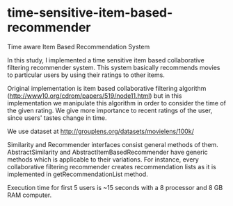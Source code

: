 # time-sensitive-item-based-recommender
Time aware Item Based Recommendation System

In this study, I implemented a time sensitive item based collaborative filtering recommender system.
This system basically recommends movies to particular users by using their ratings to other items.

Original implementation is item based collaborative filtering algorithm (http://www10.org/cdrom/papers/519/node11.html) but in this implementation we manipulate this algorithm in order to consider the time of the given rating.
We give more importance to recent ratings of the user, since users' tastes change in time.

We use dataset at http://grouplens.org/datasets/movielens/100k/

Similarity and Recommender interfaces consist general methods of them.
AbstractSimilarity and AbstractItemBasedRecommender have generic methods which is applicable to their variations. For instance, every collaborative filtering recommender creates recommendation lists as it is implemented in getRecommendationList method.


Execution time for first 5 users is ~15 seconds with a 8 processor and 8 GB RAM computer.
